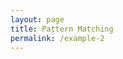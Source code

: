 ```yaml
---
layout: page
title: Pattern Matching
permalink: /example-2
---
```


<script src="bundle.js"></script>

<script>
const person = { name: 'Maria' }
z.matches(person)(
  (x = { name: 'John' }) => console.log('John you are not welcome!'),
  (x)                    => console.log(`Hey ${x.name}, you are welcome!`)
)
</script>